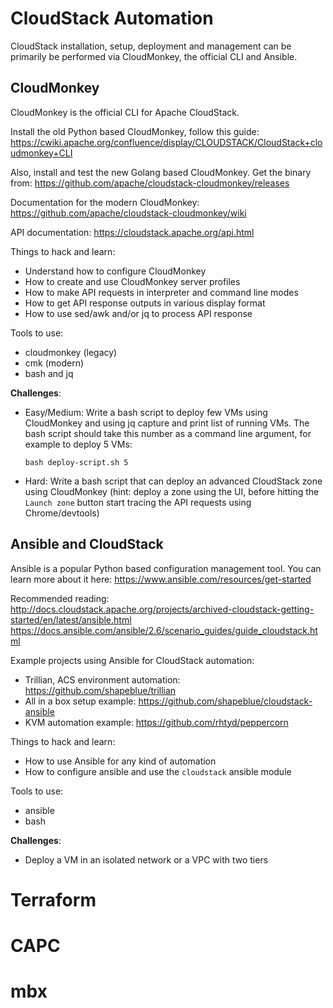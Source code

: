 # CloudStack Automation

CloudStack installation, setup, deployment and management can be primarily be
performed via CloudMonkey, the official CLI and Ansible.

## CloudMonkey

CloudMonkey is the official CLI for Apache CloudStack.

Install the old Python based CloudMonkey, follow this guide:
https://cwiki.apache.org/confluence/display/CLOUDSTACK/CloudStack+cloudmonkey+CLI

Also, install and test the new Golang based CloudMonkey. Get the binary from:
https://github.com/apache/cloudstack-cloudmonkey/releases

Documentation for the modern CloudMonkey:
https://github.com/apache/cloudstack-cloudmonkey/wiki

API documentation:
https://cloudstack.apache.org/api.html

Things to hack and learn:
- Understand how to configure CloudMonkey
- How to create and use CloudMonkey server profiles
- How to make API requests in interpreter and command line modes
- How to get API response outputs in various display format
- How to use sed/awk and/or jq to process API response

Tools to use:
- cloudmonkey (legacy)
- cmk (modern)
- bash and jq

**Challenges**:
- Easy/Medium: Write a bash script to deploy few VMs using CloudMonkey and using
  jq capture and print list of running VMs. The bash script should take this
  number as a command line argument, for example to deploy 5 VMs:

      bash deploy-script.sh 5

- Hard: Write a bash script that can deploy an advanced CloudStack zone using
  CloudMonkey (hint: deploy a zone using the UI, before hitting the `Launch
  zone` button start tracing the API requests using Chrome/devtools)

## Ansible and CloudStack

Ansible is a popular Python based configuration management tool. You can learn
more about it here: https://www.ansible.com/resources/get-started

Recommended reading:
http://docs.cloudstack.apache.org/projects/archived-cloudstack-getting-started/en/latest/ansible.html
https://docs.ansible.com/ansible/2.6/scenario_guides/guide_cloudstack.html

Example projects using Ansible for CloudStack automation:
- Trillian, ACS environment automation: https://github.com/shapeblue/trillian
- All in a box setup example: https://github.com/shapeblue/cloudstack-ansible
- KVM automation example: https://github.com/rhtyd/peppercorn

Things to hack and learn:
- How to use Ansible for any kind of automation
- How to configure ansible and use the `cloudstack` ansible module

Tools to use:
- ansible
- bash

**Challenges**:
- Deploy a VM in an isolated network or a VPC with two tiers

# Terraform

# CAPC

# mbx
